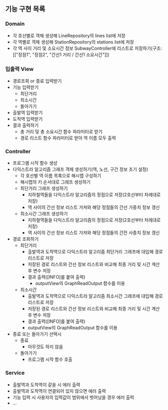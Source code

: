 ## 기능 구현 목록
### Domain
- 각 호선별로 객체 생성해 LineRepository의 lines list에 저장
- 각 역별로 객체 생성해 StationRepository의 stations list에 저장
- 각 역 사이 거리 및 소요시간 정보 SubwayController에 리스트로 저장하기(구조: [["정점1", "정점2", "간선1 거리 / 간선1 소요시간"]])

### 입출력 View
- 경로조회 or 종료 입력받기
- 기능 입력받기
  - 최단거리
  - 최소시간
  - 돌아가기
- 출발역 입력받기
- 도착역 입력받기
- 결과 출력하기
  - 총 거리 및 총 소요시간 함수 파라미터로 받기
  - 경로 리스트 함수 파라미터로 받아 역 이름 모두 출력

### Controller
- 프로그램 시작 함수 생성
- 다익스트라 알고리즘 그래프 객체 생성하기(역, 노선, 구간 정보 초기 설정)
  - 각 호선별 역 이름 목록으로 해시맵 구성하기
  - 해시맵의 키 순서대로 그래프 생성하기
  - 최단거리 그래프 생성하기
    - 지하철역들을 다익스트라 알고리즘의 정점으로 저장(2호선부터 차례대로 저장)
    - 역 사이의 간선 정보 리스트 가져와 해당 정점들의 간선 가중치 정보 갱신
  - 최소시간 그래프 생성하기
    - 지하철역들을 다익스트라 알고리즘의 정점으로 저장(2호선부터 차례대로 저장)
    - 역 사이의 간선 정보 리스트 가져와 해당 정점들의 간전 사중치 정보 갱신
- 경로 조회하기
  - 최단거리
    - 출발역과 도착역으로 다익스트라 알고리즘 최단거리 그래프에 대입해 경로 리스트로 저장
    - 저장된 경로 리스트와 간선 정보 리스트와 비교해 최종 거리 및 시간 계산 후 변수 저장
    - 결과 출력([INFO]를 붙여 출력)
      - outputView의 GraphReadOutput 함수를 이용
  - 최소시간
    - 출발역과 도착역으로 다익스트라 알고리즘 최소시간 그래프에 대입해 경로 리스트로 저장
    - 저장된 경로 리스트와 간선 정보 리스트와 비교해 최종 거리 및 시간 계산 후 변수 저장
    - 결과 출력([INFO]를 붙여 출력)
    - outputView의 GraphReadOutput 함수를 이용
- 종료 또는 돌아가기 선택시
  - 종료
    - 아무것도 하지 않음
  - 돌아가기
    - 프로그램 시작 함수 호출
    
### Service
- 출발역과 도착역이 같을 시 에러 출력
- 출발역과 도착역이 연결되어 있지 않으면 에러 출력
- 기능 입력 시 사용자의 입력값이 범위에서 벗어났을 경우 에러 출력 
- ...